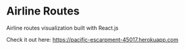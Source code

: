 # Airline Routes

Airline routes visualization built with React.js

Check it out here: https://pacific-escarpment-45017.herokuapp.com
